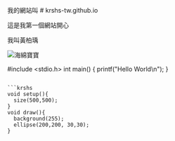 我的網站叫  # krshs-tw.github.io

這是我第一個網站開心

我叫黃柏瑀


![海綿寶寶](https://5fd1a74d-a-62cb3a1a-s-sites.googlegroups.com/site/haimianbaobao09101202s/hai-mian-bao-bao-ge-ren-zi-liao/AM16THPCAQRKNMACAB9VI95CAAQ72DVCAQ4GC5TCAE9IJRJCAK03476CAO5RS7OCA5W7N38CABDXOEUCAFV9ISRCA5V50EVCAHVJ87YCASE2IWGCAYNJKUVCA2ZH2GTCAP023KHCAOAQIXTCAHCL0DOCATGH1LU.jpg?attachauth=ANoY7coRnuqFv2gqfm41G_owJmJ5o-ntgKCka4MtLt0lETQKpbMKRXSDfScxgwQOtxjTujW4C9eTHAr8ApT5LZQ8zn9fdvNqwachvaORGYueZ4MukVfa1Cp8KAn1CRG67jmff98Kivz4ZQBc6ed5UlWSt11jHIJejAtXMEJsVNqpZYN2YBB1g4IEeqJ0Id0FYXM2izNDFAjtqakbHceKUI9gTvWF0yR9cN7TVo9F8KckXtaxKdqU4DMnaMsYn6qVDL3kVI02tGH2CfhQUL7MuxFdoQsP0750l35f195Bn-zhNCfZ2j1FbgPQcLLkm0u_wdUkBEY5AMpWZAXnxFbn94vdZmA0B-UJgCtucA9yqRhqdZS5A9QuAPiZNAIuhyyhnzPyDRi6ijy3ckb5NnHbzDG3GCFqhH4xbCqGYpR3nnPZqN-rjdwDAI6lj0m46jmATdOn7UbSLsXkzBNjj7prT6dj8Y9vsy1O-Q%3D%3D&attredirects=0)

#include <stdio.h>
int main()
{
  printf("Hello World\n");
}
```

```krshs
void setup(){
  size(500,500);
}
void draw(){
  background(255);
  ellipse(200,200, 30,30);
}

```

